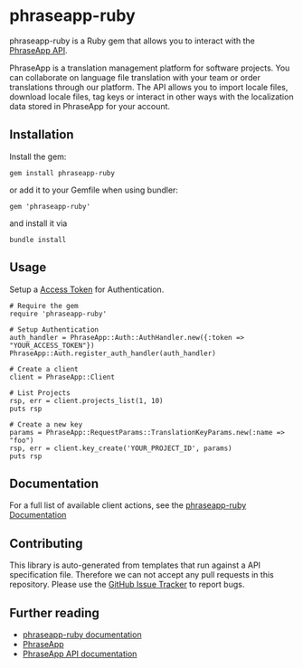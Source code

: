# phraseapp-ruby

phraseapp-ruby is a Ruby gem that allows you to interact with the [PhraseApp API](http://docs.phraseapp.com/api/v2/). 

PhraseApp is a translation management platform for software projects. You can collaborate on language file translation with your team or order translations through our platform. The API allows you to import locale files, download locale files, tag keys or interact in other ways with the localization data stored in PhraseApp for your account.

## Installation

Install the gem:

    gem install phraseapp-ruby

or add it to your Gemfile when using bundler:

    gem 'phraseapp-ruby'

and install it via

    bundle install

## Usage

Setup a [Access Token](https://phraseapp.com/me/oauth_access_tokens) for Authentication. 

	# Require the gem
    require 'phraseapp-ruby'

    # Setup Authentication 
    auth_handler = PhraseApp::Auth::AuthHandler.new({:token => "YOUR_ACCESS_TOKEN"})
    PhraseApp::Auth.register_auth_handler(auth_handler)

    # Create a client
    client = PhraseApp::Client

    # List Projects
    rsp, err = client.projects_list(1, 10)
    puts rsp

    # Create a new key
    params = PhraseApp::RequestParams::TranslationKeyParams.new(:name => "foo")
    rsp, err = client.key_create('YOUR_PROJECT_ID', params)
    puts rsp


## Documentation

For a full list of available client actions, see the [phraseapp-ruby Documentation](http://www.rubydoc.info/gems/phraseapp-ruby/PhraseApp/Client)

## Contributing 

This library is auto-generated from templates that run against a API specification file. Therefore we can not accept any pull requests in this repository. Please use the [GitHub Issue Tracker](https://github.com/phrase/phraseapp-ruby/issues) to report bugs.


## Further reading

* [phraseapp-ruby documentation](http://www.rubydoc.info/gems/phraseapp-ruby)
* [PhraseApp](https://phraseapp.com)
* [PhraseApp API documentation](http://docs.phraseapp.com/api/v2/)